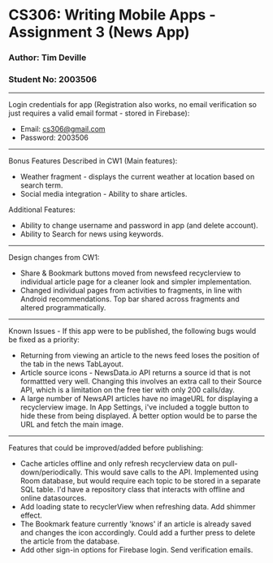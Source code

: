 # CS306: Writing Mobile Apps - Assignment 3 (News App)

### Author: Tim Deville
### Student No: 2003506

___

Login credentials for app (Registration also works, no email verification so just requires a valid email format - stored in Firebase):

* Email: cs306@gmail.com
* Password: 2003506
___

Bonus Features
Described in CW1 (Main features):
* Weather fragment - displays the current weather at location based on search term.
* Social media integration - Ability to share articles.

 Additional Features:
* Ability to change username and password in app (and delete account).
* Ability to Search for news using keywords.
___

Design changes from CW1:
* Share & Bookmark buttons moved from newsfeed recyclerview to individual article page for a cleaner look and simpler implementation.
* Changed individual pages from activities to fragments, in line with Android recommendations. Top bar shared across fragments and altered programmatically.
___

Known Issues - If this app were to be published, the following bugs would be fixed as a priority:
* Returning from viewing an article to the news feed loses the position of the tab in the news TabLayout. 
* Article source icons - NewsData.io API returns a source id that is not formattted very well. Changing this involves an extra call to their Source API, which is a limitation on the free tier with only 200 calls/day.
* A large number of NewsAPI articles have no imageURL for displaying a recyclerview image. In App Settings, i've included a toggle button to hide these from being displayed. A better option would be to parse the URL and fetch the main image.
___

Features that could be improved/added before publishing:
* Cache articles offline and only refresh recyclerview data on pull-down/periodically. This would save calls to the API. Implemented using Room database, but would require each topic to be stored in a separate SQL table. I'd have a repository class that interacts with offline and online datasources.
* Add loading state to recyclerView when refreshing data. Add shimmer effect.
* The Bookmark feature currently 'knows' if an article is already saved and changes the icon accordingly. Could add a further press to delete the article from the database.
* Add other sign-in options for Firebase login. Send verification emails.
